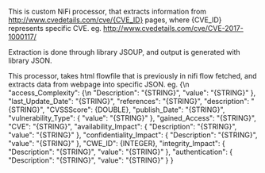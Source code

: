 This is custom NiFi processor, that extracts information from http://www.cvedetails.com/cve/{CVE_ID} pages, where {CVE_ID} represents specific CVE. 
eg.
http://www.cvedetails.com/cve/CVE-2017-1000117/

Extraction is done through library JSOUP, and output is generated with library JSON.

This processor, takes html flowfile that is previously in nifi flow fetched, and extracts data from webpage into specific JSON.
eg.
{\n
	"access_Complexity": {\n
		"Description": "{STRING}",
		"value": "{STRING}"
	},
	"last_Update_Date": "{STRING}",
	"references": "{STRING}",
	"description": "{STRING}",
	"CVSSScore": {DOUBLE},
	"publish_Date": "{STRING}",
	"vulnerability_Type": {
		"value": "{STRING}"
	},
	"gained_Access": "{STRING}",
	"CVE": "{STRING}",
	"availability_Impact": {
		"Description": "{STRING}",
		"value": "{STRING}"
	},
	"confidentiality_Impact": {
		"Description": "{STRING}",
		"value": "{STRING}"
	},
	"CWE_ID": {INTEGER},
	"integrity_Impact": {
		"Description": "{STRING}",
		"value": "{STRING}"
	},
	"authentication": {
		"Description": "{STRING}",
		"value": "{STRING}"
	}
}
